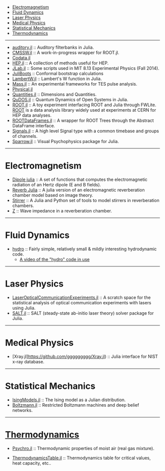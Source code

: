 
* [Electromagnetism](#electromagnetism)
* [Fluid Dynamics](#fluid-dynamics)
* [Laser Physics](#laser-physics)
* [Medical Physics](#medical-physics)
* [Statistical Mechanics](#statistical-mechanics)
* [Thermodynamics](#thermodynamics)

----

* [auditory.jl](https://github.com/jfsantos/auditory.jl) :: Auditory filterbanks in Julia.
* [CMSSW.jl](https://github.com/jpata/CMSSW.jl) :: A work-in-progress wrapper for ROOT.jl.
* [Codata.jl](https://github.com/kofron/Codata.jl)
* [HEP.jl](https://github.com/jpata/HEP.jl) :: A collection of methods useful for HEP.
* [JLab.jl](https://github.com/amyascwk/JLab.jl) :: Some scripts used in MIT 8.13 Experimental Physics (Fall 2014).
* [JuliBoots](https://github.com/mfpaulos/JuliBoots) :: Conformal bootstrap calculations
* [LambertW.jl](https://github.com/robertdj/LambertW.jl) :: Lambert's W function in Julia.
* [Mass.jl](https://github.com/ggggggggg/Mass.jl) :: An experimental frameworks for TES pulse analysis. 
* [Physical.jl](https://github.com/ggggggggg/Physical.jl)
* [Quantities.jl](https://github.com/ElOceanografo/Quantities.jl) :: Dimensions and Quantities.
* [QuDOS.jl](https://github.com/acroy/QuDOS.jl) :: Quantum Dynamics of Open Systems in Julia.
* [ROOT.jl](https://github.com/jpata/ROOT.jl) :: A toy experiment interfacing ROOT and Julia through FWLite. [ROOT](http://root.cern.ch) is a data analysis library widely used at experiments at CERN for HEP data analyses.
* [ROOTDataFrames.jl](https://github.com/jpata/ROOTDataFrames.jl) :: A wrapper for ROOT Trees through the Abstract DataFrame interface.
* [Signals.jl](https://github.com/mbauman/Signals.jl) :: A high level Signal type with a common timebase and groups of channels.
* [Sparrow.jl](https://github.com/rennis250/Sparrow.jl) :: Visual Psychophysics package for Julia.

----

# Electromagnetism
* [Dipole julia](https://github.com/manuamador/Dipole_julia) :: A set of functions that computes the electromagnetic radiation of an Hertz dipole (E and B fields).
* [Reverb Julia](https://github.com/manuamador/Reverb_Julia) :: A julia version of an electromagnetic reverberation chamber model based on image theory.
* [Stirrer](https://github.com/manuamador/Stirrer) :: A Julia and Python set of tools to model stirrers in reverberation chambers.
* [Z](https://github.com/manuamador/Z) :: Wave impedance in a reverberation chamber.

----

# Fluid Dynamics 
* [hydro](http://github.com/natj/hydro) :: Fairly simple, relatively small & mildly interesting hydrodynamic code.
   * [A video of the "hydro" code in use](https://vimeo.com/95607699)

----

# Laser Physics
* [LaserOpticalCommunicationExperiments.jl](https://github.com/scidom/LaserOpticalCommunicationExperiments.jl) :: A scratch space for the statistical analysis of optical communication experiments with lasers using Julia.
* [SALT.jl](https://github.com/xdavidliu/SALT.jl) :: SALT (steady-state ab-initio laser theory) solver package for Julia.

----

# Medical Physics
* [Xray.jl]https://github.com/ggggggggg/Xray.jl) :: Julia interface for NIST x-ray database. 

----

# Statistical Mechanics
* [IsingModels.jl](https://github.com/johnmyleswhite/IsingModels.jl) :: The Ising model as a Julian distribution.
* [Boltzmann.jl](https://github.com/dfdx/Boltzmann.jl) :: Restricted Boltzmann machines and deep belief networks.

----

# [Thermodynamics](http://en.wikipedia.org/wiki/Category:Thermodynamics)
* [Psychro.jl](https://github.com/pjabardo/Psychro.jl) :: Thermodynamic properties of moist air (real gas mixture).
+ [ThermodynamicsTable.jl](https://github.com/DANA-Laboratory/ThermodynamicsTable.jl) :: Thermodynamics table for critical values, heat capacity, etc..


